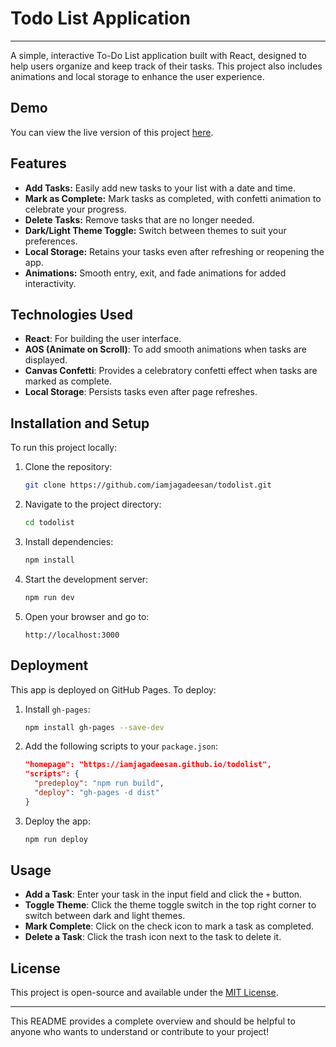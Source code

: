 # Todo List Application
---
A simple, interactive To-Do List application built with React, designed to help users organize and keep track of their tasks. This project also includes animations and local storage to enhance the user experience.

## Demo

You can view the live version of this project [here](https://iamjagadeesan.github.io/Todolist/).

## Features

- **Add Tasks:** Easily add new tasks to your list with a date and time.
- **Mark as Complete:** Mark tasks as completed, with confetti animation to celebrate your progress.
- **Delete Tasks:** Remove tasks that are no longer needed.
- **Dark/Light Theme Toggle:** Switch between themes to suit your preferences.
- **Local Storage:** Retains your tasks even after refreshing or reopening the app.
- **Animations:** Smooth entry, exit, and fade animations for added interactivity.

## Technologies Used

- **React**: For building the user interface.
- **AOS (Animate on Scroll)**: To add smooth animations when tasks are displayed.
- **Canvas Confetti**: Provides a celebratory confetti effect when tasks are marked as complete.
- **Local Storage**: Persists tasks even after page refreshes.

## Installation and Setup

To run this project locally:

1. Clone the repository:
   ```bash
   git clone https://github.com/iamjagadeesan/todolist.git
   ```

2. Navigate to the project directory:
   ```bash
   cd todolist
   ```

3. Install dependencies:
   ```bash
   npm install
   ```

4. Start the development server:
   ```bash
   npm run dev
   ```

5. Open your browser and go to:
   ```
   http://localhost:3000
   ```

## Deployment

This app is deployed on GitHub Pages. To deploy:

1. Install `gh-pages`:
   ```bash
   npm install gh-pages --save-dev
   ```

2. Add the following scripts to your `package.json`:
   ```json
   "homepage": "https://iamjagadeesan.github.io/todolist",
   "scripts": {
     "predeploy": "npm run build",
     "deploy": "gh-pages -d dist"
   }
   ```

3. Deploy the app:
   ```bash
   npm run deploy
   ```

## Usage

- **Add a Task**: Enter your task in the input field and click the `+` button.
- **Toggle Theme**: Click the theme toggle switch in the top right corner to switch between dark and light themes.
- **Mark Complete**: Click on the check icon to mark a task as completed.
- **Delete a Task**: Click the trash icon next to the task to delete it.

## License

This project is open-source and available under the [MIT License](LICENSE).

---

This README provides a complete overview and should be helpful to anyone who wants to understand or contribute to your project!
